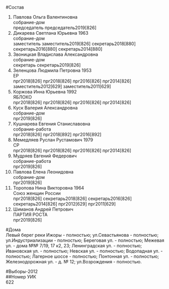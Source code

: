 #Состав  
1. Павлова Ольга Валентиновна  
    собрание-дом  
    председатель председатель2019[826]  
2. Дикарева Светлана Юрьевна 1963  
    собрание-дом  
    заместитель заместитель2019[826] секретарь2018[880] секретарь2016[880] секретарь2014[880]  
3. Звоницкая Владислава Александровна  
    собрание-дом  
    секретарь секретарь2019[826]  
4. Зеленцова Людмила Петровна 1953  
    ЕР  
    прг2018[826] прг2018[826] прг2016[826] прг2014[826] заместитель2012[629] заместитель2011[629]  
5. Коржова Инна Юрьевна 1992  
    ЯБЛОКО  
    прг2018[826] прг2018[826] прг2016[826] прг2014[826]  
6. Куск Валерия Александровна  
    собрание-дом  
    прг2019[826]  
7. Кушнарева Евгения Станиславовна  
    собрание-работа  
    прг2018[826] прг2018[892] прг2016[892]  
8. Мемедляев Руслан Рустамович 1979  
    СР  
    прг2018[826] прг2018[826] прг2016[826] прг2014[826]  
9. Мудряев Евгений Федерович  
    собрание-работа  
    прг2019[826]  
10. Павлова Елена Леонидовна  
    собрание-дом  
    прг2019[826]  
11. Торопова Нина Викторовна 1964  
    Союз женщин России  
    прг2018[826] секретарь2018[826] секретарь2016[826] секретарь2014[826] прг2012[629] прг2011[629]  
12. Шиманов Андрей Петрович  
    ПАРТИЯ РОСТА  
    прг2019[826]  

#Дома  
Левый берег реки Ижоры - полностью; ул.Севастьянова - полностью; ул.Индустриализации - полностью; Береговая ул. - полностью; Межевая ул. - дома №№ 7/19, 17 к2, 23; Ленинградская ул. - полностью; Ивановская ул. - полностью; Невская ул. - полностью; Водопадная ул. - полностью; Лагерное шоссе - полностью; Понтонная ул. - полностью; Железнодорожная ул. - д. № 12; ул.Возрождения - полностью.  
  
#Выборы-2012  
##Номер УИК  
622  
